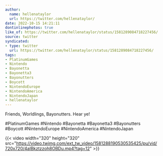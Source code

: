 ```yaml
---
author:
  name: hellenataylor
  url: https://twitter.com/hellenataylor/
date: 2022-10-15 14:21:11
dontinlinephotos: true
like_of: https://twitter.com/hellenataylor/status/1581289084718227456/
source: twitter
syndicated:
- type: twitter
  url: https://twitter.com/hellenataylor/status/1581289084718227456/
tags:
- PlatinumGames
- Nintendo
- Bayonetta
- Bayonetta3
- Bayonutters
- Boycott
- NintendoEurope
- NintendoAmerica
- NintendoJapan
- hellenataylor
---
```


Friends, Worldlings, Bayonutters. Hear ye!

#PlatinumGames #Nintendo #Bayonetta #Bayonetta3 #Bayonutters #Boycott #NintendoEurope #NintendoAmerica #NintendoJapan 

{{< video width="320" height="320" src="https://video.twimg.com/ext_tw_video/1581288190530535425/pu/vid/720x720/4aIBkztzzoh8OBDu.mp4?tag=12" >}}